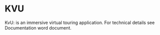 # KVU
KvU: is an immersive virtual touring application. For technical details see
Documentation word document.
